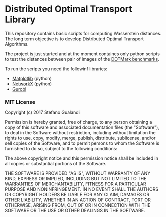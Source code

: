 # Distributed Optimal Transport Library
This repository contains basic scripts for computing Wasserstein distances.
The long term objective is to develop Distributed Optimal Transport Algorithms.

The project is just started and at the moment containes only python scripts to test the distances 
between pair of images of the [DOTMark benchmarks](http://www.stochastik.math.uni-goettingen.de/index.php?id=215/).

To run the scripts you need the followinf libraries:

* [Matplotlib](https://matplotlib.org/) (python)
* [NetworkX](http://networkx.github.io/) (python)
* [Gurobi](http://www.gurobi.com)


### MIT License
Copyright (c) 2017 Stefano Gualandi

Permission is hereby granted, free of charge, to any person obtaining a copy
of this software and associated documentation files (the "Software"), to deal
in the Software without restriction, including without limitation the rights
to use, copy, modify, merge, publish, distribute, sublicense, and/or sell
copies of the Software, and to permit persons to whom the Software is
furnished to do so, subject to the following conditions:

The above copyright notice and this permission notice shall be included in all
copies or substantial portions of the Software.

THE SOFTWARE IS PROVIDED "AS IS", WITHOUT WARRANTY OF ANY KIND, EXPRESS OR
IMPLIED, INCLUDING BUT NOT LIMITED TO THE WARRANTIES OF MERCHANTABILITY,
FITNESS FOR A PARTICULAR PURPOSE AND NONINFRINGEMENT. IN NO EVENT SHALL THE
AUTHORS OR COPYRIGHT HOLDERS BE LIABLE FOR ANY CLAIM, DAMAGES OR OTHER
LIABILITY, WHETHER IN AN ACTION OF CONTRACT, TORT OR OTHERWISE, ARISING FROM,
OUT OF OR IN CONNECTION WITH THE SOFTWARE OR THE USE OR OTHER DEALINGS IN THE
SOFTWARE.
